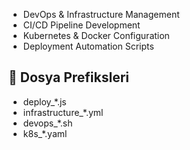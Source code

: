 - DevOps & Infrastructure Management
- CI/CD Pipeline Development  
- Kubernetes & Docker Configuration
- Deployment Automation Scripts

## 📁 Dosya Prefiksleri
- deploy_*.js
- infrastructure_*.yml
- devops_*.sh
- k8s_*.yaml

